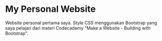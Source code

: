 # My Personal Website
Website personal pertama saya. Style CSS menggunakan Bootstrap yang saya pelajari dari materi Codecademy "Make a Website - Building with Bootstrap".
